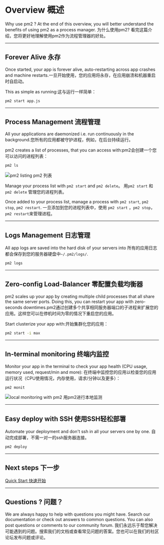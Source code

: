 # Overview 概述

Why use pm2 ? At the end of this overview, you will better understand the benefits of using pm2 as a process manager.
为什么使用pm2? 看完这篇介绍，您将更好地理解使用pm2作为流程管理器的好处。

---

## Forever Alive 永存

Once started, your app is forever alive, auto-restarting across app crashes and machine restarts.一旦开始使用，您的应用将永存，在应用崩溃和机器重启时自启动。

This as simple as running:这与运行一样简单：
```bash
pm2 start app.js
```

---

## Process Management 流程管理

All your applications are daemonized i.e. run continuously in the background.您所有的应用都被守护进程，例如，在后台持续运行。

pm2 creates a list of processes, that you can access with:pm2会创建一个您可以访问的进程列表：

```bash
pm2 ls
```

![pm2 listing pm2 列表](/{{site.baseurl}}/runtime/overview/pm2ls.png)

Manage your process list with `pm2 start` and `pm2 delete`。
用`pm2 start` 和 `pm2 delete` 管理您的进程列表。

Once added to your process list, manage a process with `pm2 start`, `pm2 stop`, `pm2 restart`.
一旦添加到您的进程列表中，使用 `pm2 start` ，`pm2 stop`，`pm2 restart`来管理进程。

---

## Logs Management 日志管理

All app logs are saved into the hard disk of your servers into 所有的应用日志都会保存到您的服务器硬盘中`~/.pm2/logs/`.

```bash
pm2 logs
```

---

## Zero-config Load-Balancer 零配置负载均衡器

pm2 scales up your app by creating multiple child processes that all share the same server ports. Doing this, you can restart your app with zero-seconds downtimes.pm2通过创建多个共享相同服务器端口的子进程来扩展您的应用。这样您可以在停机时间为零的情况下重启您的应用。

Start clusterize your app with:开始集群化您的应用：
```bash
pm2 start -i max
```

---

## In-terminal monitoring 终端内监控

Monitor your app in the terminal to check your app health (CPU usage, memory used, request/min and more):
在终端中监控您的应用以检查您的应用运行状况（CPU使用情况，内存使用，请求/分钟以及更多）：

```bash
pm2 monit
```

![local monitoring with pm2 用pm2进行本地监测](/{{site.baseurl}}/runtime/overview/monit.png)

---

## Easy deploy with SSH 使用SSH轻松部署

Automate your deployment and don't ssh in all your servers one by one.
自动完成部署，不需一对一的ssh服务器连接。

```bash
pm2 deploy
```

---

## Next steps 下一步

[Quick Start 快速开始](/{{site.baseurl}}/runtime/quick-start/)

---

## Questions ? 问题？

We are always happy to help with questions you might have. Search our documentation or check out answers to common questions. You can also post questions or comments to our community forum.
我们永远乐于帮您解决可能遇到的问题。搜索我们的文档或查看常见问题的答案。您也可以在我们的社区论坛发布问题或评论。



